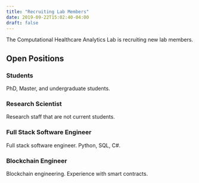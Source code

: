 ```yaml
---
title: "Recruiting Lab Members"
date: 2019-09-22T15:02:40-04:00
draft: false
---
```


The Computational Healthcare Analytics Lab is recruiting new lab members.

## Open Positions

### Students
PhD, Master, and undergraduate students.

### Research Scientist
Research staff that are not current students.

### Full Stack Software Engineer
Full stack software engineer. Python, SQL, C#.

### Blockchain Engineer
Blockchain engineering. Experience with smart contracts.
